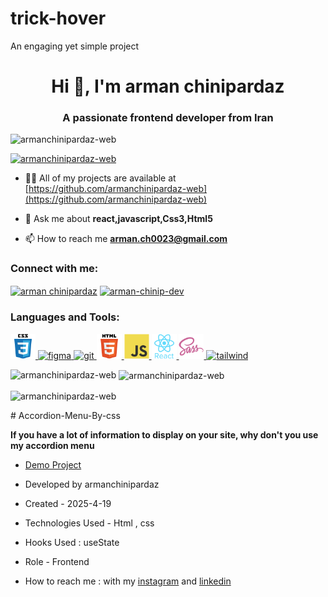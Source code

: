 # trick-hover
An engaging yet simple project
<h1 align="center">Hi 👋, I'm arman chinipardaz</h1>
<h3 align="center">A passionate frontend developer from Iran</h3>

<p align="left"> <img src="https://komarev.com/ghpvc/?username=armanchinipardaz-web&label=Profile%20views&color=0e75b6&style=flat" alt="armanchinipardaz-web" /> </p>

<p align="left"> <a href="https://github.com/ryo-ma/github-profile-trophy"><img src="https://github-profile-trophy.vercel.app/?username=armanchinipardaz-web" alt="armanchinipardaz-web" /></a> </p>

- 👨‍💻 All of my projects are available at [https://github.com/armanchinipardaz-web](https://github.com/armanchinipardaz-web)

- 💬 Ask me about **react,javascript,Css3,Html5**

- 📫 How to reach me **arman.ch0023@gmail.com**

<h3 align="left">Connect with me:</h3>
<p align="left">
<a href="https://linkedin.com/in/arman chinipardaz" target="blank"><img align="center" src="https://raw.githubusercontent.com/rahuldkjain/github-profile-readme-generator/master/src/images/icons/Social/linked-in-alt.svg" alt="arman chinipardaz" height="30" width="40" /></a>
<a href="https://instagram.com/arman-chinip-dev" target="blank"><img align="center" src="https://raw.githubusercontent.com/rahuldkjain/github-profile-readme-generator/master/src/images/icons/Social/instagram.svg" alt="arman-chinip-dev" height="30" width="40" /></a>
</p>

<h3 align="left">Languages and Tools:</h3>
<p align="left"> <a href="https://www.w3schools.com/css/" target="_blank" rel="noreferrer"> <img src="https://raw.githubusercontent.com/devicons/devicon/master/icons/css3/css3-original-wordmark.svg" alt="css3" width="40" height="40"/> </a> <a href="https://www.figma.com/" target="_blank" rel="noreferrer"> <img src="https://www.vectorlogo.zone/logos/figma/figma-icon.svg" alt="figma" width="40" height="40"/> </a> <a href="https://git-scm.com/" target="_blank" rel="noreferrer"> <img src="https://www.vectorlogo.zone/logos/git-scm/git-scm-icon.svg" alt="git" width="40" height="40"/> </a> <a href="https://www.w3.org/html/" target="_blank" rel="noreferrer"> <img src="https://raw.githubusercontent.com/devicons/devicon/master/icons/html5/html5-original-wordmark.svg" alt="html5" width="40" height="40"/> </a> <a href="https://developer.mozilla.org/en-US/docs/Web/JavaScript" target="_blank" rel="noreferrer"> <img src="https://raw.githubusercontent.com/devicons/devicon/master/icons/javascript/javascript-original.svg" alt="javascript" width="40" height="40"/> </a> <a href="https://reactjs.org/" target="_blank" rel="noreferrer"> <img src="https://raw.githubusercontent.com/devicons/devicon/master/icons/react/react-original-wordmark.svg" alt="react" width="40" height="40"/> </a> <a href="https://sass-lang.com" target="_blank" rel="noreferrer"> <img src="https://raw.githubusercontent.com/devicons/devicon/master/icons/sass/sass-original.svg" alt="sass" width="40" height="40"/> </a> <a href="https://tailwindcss.com/" target="_blank" rel="noreferrer"> <img src="https://www.vectorlogo.zone/logos/tailwindcss/tailwindcss-icon.svg" alt="tailwind" width="40" height="40"/> </a> </p>
<p><img align="left" src="https://github-readme-stats.vercel.app/api/top-langs?username=armanchinipardaz-web&show_icons=true&locale=en&layout=compact" alt="armanchinipardaz-web" /></p>

<p>&nbsp;<img align="center" src="https://github-readme-stats.vercel.app/api?username=armanchinipardaz-web&show_icons=true&locale=en" alt="armanchinipardaz-web" /></p>

<p><img align="center" src="https://github-readme-streak-stats.herokuapp.com/?user=armanchinipardaz-web&" alt="armanchinipardaz-web" /></p>
# Accordion-Menu-By-css

**If you have a lot of information to display on your site, why don't you use my accordion menu**





- [Demo Project]( https://armanchinipardaz-web.github.io/trick-hover/)

- Developed by armanchinipardaz

- Created - 2025-4-19

- Technologies Used - Html , css

- Hooks Used : useState 

- Role - Frontend

- How to reach me : with my [instagram](https://www.instagram.com/arman_chinipardaz_dev?igsh=aW96eGt1cjY0NHA1) and [linkedin](https://www.linkedin.com/in/arman-chinipardaz-038526361/)
